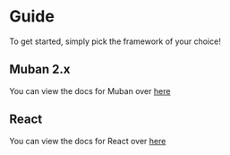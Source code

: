 
# Guide

To get started, simply pick the framework of your choice!

## Muban 2.x <Badge vertical="middle" text="In progress" />
You can view the docs for Muban over [here](/guide/muban/)

## React <Badge vertical="middle" text="todo" type="warning" />
You can view the docs for React over [here](/guide/react/)


